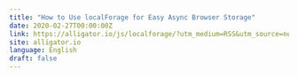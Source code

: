 ```yaml
---
title: "How to Use localForage for Easy Async Browser Storage"
date: 2020-02-27T00:00:00Z
link: https://alligator.io/js/localforage/?utm_medium=RSS&utm_source=news.12bit.vn
site: alligator.io
language: English
draft: false
---
```

